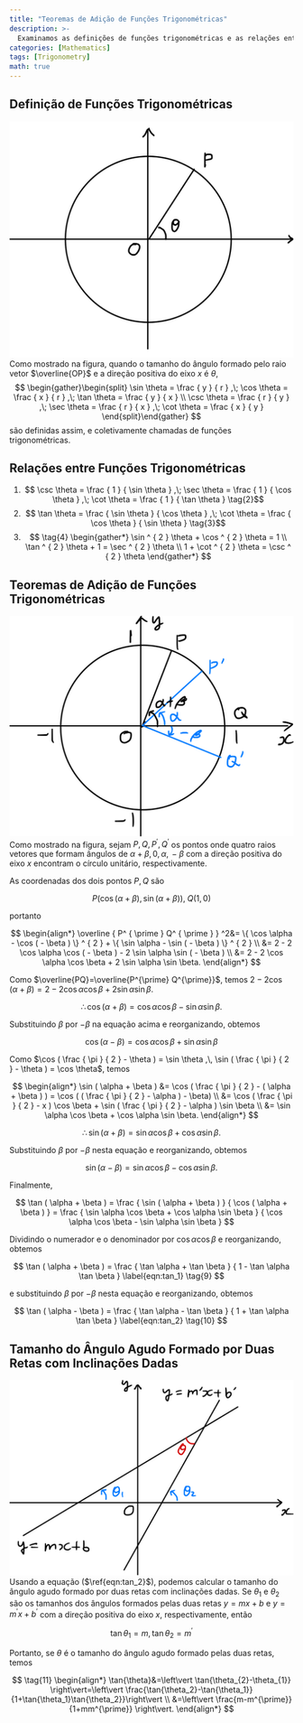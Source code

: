 ```yaml
---
title: "Teoremas de Adição de Funções Trigonométricas"
description: >-
  Examinamos as definições de funções trigonométricas e as relações entre elas, e a partir disso derivamos os teoremas de adição de funções trigonométricas e fórmulas relacionadas.
categories: [Mathematics]
tags: [Trigonometry]
math: true
---
```


## Definição de Funções Trigonométricas
![Círculo Unitário e Vetor Raio](/assets/img/trigonometry/definition.png)
Como mostrado na figura, quando o tamanho do ângulo formado pelo raio vetor $\overline{OP}$ e a direção positiva do eixo $x$ é $\theta$,
$$
\begin{gather}\begin{split}
\sin \theta = \frac { y } { r } ,\; \cos \theta = \frac { x } { r } ,\; \tan \theta = \frac { y } { x } \\ \csc \theta = \frac { r } { y } ,\; \sec \theta = \frac { r } { x } ,\; \cot \theta = \frac { x } { y } \end{split}\end{gather}
$$
são definidas assim, e coletivamente chamadas de funções trigonométricas.

## Relações entre Funções Trigonométricas
1. $$ \csc \theta = \frac { 1 } { \sin \theta } ,\; \sec \theta = \frac { 1 } { \cos \theta } ,\; \cot \theta = \frac { 1 } { \tan \theta } \tag{2}$$
2. $$ \tan \theta = \frac { \sin \theta } { \cos \theta } ,\; \cot \theta = \frac { \cos \theta } { \sin \theta } \tag{3}$$
3. $$ \tag{4} \begin{gather*}
\sin ^ { 2 } \theta + \cos ^ { 2 } \theta = 1 \\
\tan ^ { 2 } \theta + 1 = \sec ^ { 2 } \theta \\
1 + \cot ^ { 2 } \theta = \csc ^ { 2 } \theta 
\end{gather*} 
$$

## Teoremas de Adição de Funções Trigonométricas
![Derivando as Fórmulas de Adição Trigonométrica](/assets/img/trigonometry/trigonometric-addition-formulas.png)
Como mostrado na figura, sejam $P, Q, P^{\prime}, Q^{\prime}$ os pontos onde quatro raios vetores que formam ângulos de $\alpha+\beta,\, 0,\, \alpha,\, -\beta$ com a direção positiva do eixo $x$ encontram o círculo unitário, respectivamente.

As coordenadas dos dois pontos $P, Q$ são

$$
P(\cos(\alpha+\beta), \sin(\alpha+\beta)),\; Q(1,0)
$$

portanto

$$
\begin{align*} \overline { P^ { \prime } Q^ { \prime } } ^2&= \{ \cos \alpha - \cos ( - \beta ) \} ^ { 2 } + \{ \sin \alpha - \sin ( - \beta ) \} ^ { 2 } \\
&= 2 - 2 \cos \alpha \cos ( - \beta ) - 2 \sin \alpha \sin ( - \beta ) \\
&= 2 - 2 \cos \alpha \cos \beta + 2 \sin \alpha \sin \beta. \end{align*}
$$

Como $\overline{PQ}=\overline{P^{\prime} Q^{\prime}}$, temos $2 - 2 \cos ( \alpha + \beta ) = 2 - 2 \cos \alpha \cos \beta + 2 \sin \alpha \sin \beta.$

$$
 \therefore \cos ( \alpha + \beta ) = \cos \alpha \cos \beta - \sin \alpha \sin \beta. \label{eqn:cos_1} \tag{5}
$$

Substituindo $\beta$ por $-\beta$ na equação acima e reorganizando, obtemos

$$
\cos ( \alpha - \beta ) = \cos \alpha \cos \beta + \sin \alpha \sin \beta \label{eqn:cos_2} \tag{6}
$$

Como $\cos ( \frac { \pi } { 2 } - \theta ) = \sin \theta ,\, \sin ( \frac { \pi } { 2 } - \theta ) = \cos \theta$, temos

$$
\begin{align*} \sin ( \alpha + \beta ) &= \cos ( \frac { \pi } { 2 } - ( \alpha + \beta ) ) = \cos ( ( \frac { \pi } { 2 } - \alpha ) - \beta) \\ &= \cos ( \frac { \pi } { 2 } - x ) \cos \beta + \sin ( \frac { \pi } { 2 } - \alpha ) \sin \beta \\ &= \sin \alpha \cos \beta + \cos \alpha \sin \beta. \end{align*}
$$

$$
\therefore \sin ( \alpha + \beta ) = \sin \alpha \cos \beta + \cos \alpha \sin \beta. \label{eqn:sin_1} \tag{7}
$$

Substituindo $\beta$ por $-\beta$ nesta equação e reorganizando, obtemos

$$
\sin ( \alpha - \beta ) = \sin \alpha \cos \beta - \cos \alpha \sin \beta. \label{eqn:sin_2} \tag{8}
$$

Finalmente,

$$
\tan ( \alpha + \beta ) = \frac { \sin ( \alpha + \beta ) } { \cos ( \alpha + \beta ) } = \frac { \sin \alpha \cos \beta + \cos \alpha \sin \beta } { \cos \alpha \cos \beta - \sin \alpha \sin \beta }
$$

Dividindo o numerador e o denominador por $\cos{\alpha} \cos{\beta}$ e reorganizando, obtemos

$$
\tan ( \alpha + \beta ) = \frac { \tan \alpha + \tan \beta } { 1 - \tan \alpha \tan \beta } \label{eqn:tan_1} \tag{9}
$$

e substituindo $\beta$ por $-\beta$ nesta equação e reorganizando, obtemos

$$
\tan ( \alpha - \beta ) = \frac { \tan \alpha - \tan \beta } { 1 + \tan \alpha \tan \beta } \label{eqn:tan_2} \tag{10}
$$

## Tamanho do Ângulo Agudo Formado por Duas Retas com Inclinações Dadas
![Ângulo formado por duas retas](/assets/img/trigonometry/angle-formed-by-two-lines.png)
Usando a equação ($\ref{eqn:tan_2}$), podemos calcular o tamanho do ângulo agudo formado por duas retas com inclinações dadas. Se $\theta_{1}$ e $\theta_{2}$ são os tamanhos dos ângulos formados pelas duas retas $y=mx+b$ e $y=m^{\prime} x+b^{\prime}$ com a direção positiva do eixo $x$, respectivamente, então

$$
\tan{\theta_{1}}=m,\, \tan{\theta_{2}}=m^{\prime}
$$

Portanto, se $\theta$ é o tamanho do ângulo agudo formado pelas duas retas, temos

$$
\tag{11} \begin{align*}
\tan{\theta}&=\left\vert \tan{\theta_{2}-\theta_{1}} \right\vert=\left\vert \frac{\tan{\theta_2}-\tan{\theta_1}}{1+\tan{\theta_1}\tan{\theta_2}}\right\vert \\
&=\left\vert \frac{m-m^{\prime}}{1+mm^{\prime}} \right\vert.
\end{align*}
$$